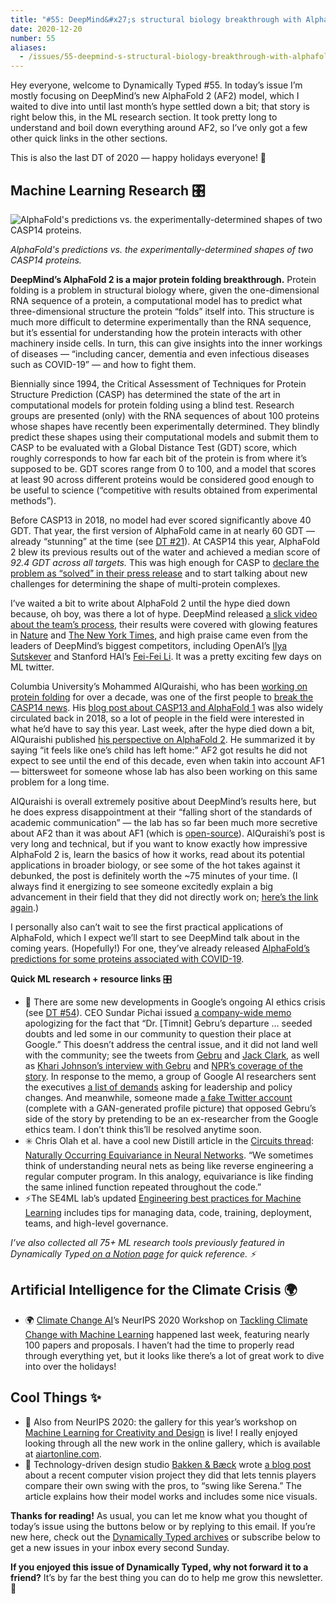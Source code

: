 ```yaml
---
title: "#55: DeepMind&#x27;s structural biology breakthrough with AlphaFold 2 "
date: 2020-12-20
number: 55
aliases:
  - /issues/55-deepmind-s-structural-biology-breakthrough-with-alphafold-2-298998
---
```


Hey everyone, welcome to Dynamically Typed #55.
In today’s issue I’m mostly focusing on DeepMind’s new AlphaFold 2 (AF2) model, which I waited to dive into until last month’s hype settled down a bit; that story is right below this, in the ML research section.
It took pretty long to understand and boil down everything around AF2, so I’ve only got a few other quick links in the other sections.

This is also the last DT of 2020 — happy holidays everyone!
🎄

## Machine Learning Research 🎛

![AlphaFold's predictions vs. the experimentally-determined shapes of two CASP14 proteins.](https://s3.amazonaws.com/revue/items/images/006/966/376/mail/Screen_Shot_2020-12-19_at_17.17.34.png?1608396735)

_AlphaFold's predictions vs. the experimentally-determined shapes of two CASP14 proteins._

**﻿DeepMind’s AlphaFold 2 is a major protein folding breakthrough.**
Protein folding is a problem in structural biology where, given the one-dimensional RNA sequence of a protein, a computational model has to predict what three-dimensional structure the protein “folds” itself into.
This structure is much more difficult to determine experimentally than the RNA sequence, but it’s essential for understanding how the protein interacts with other machinery inside cells.
In turn, this can give insights into the inner workings of diseases — “including cancer, dementia and even infectious diseases such as COVID-19” — and how to fight them.

Biennially since 1994, the Critical Assessment of Techniques for Protein Structure Prediction (CASP) has determined the state of the art in computational models for protein folding using a blind test.
Research groups are presented (only) with the RNA sequences of about 100 proteins whose shapes have recently been experimentally determined.
They blindly predict these shapes using their computational models and submit them to CASP to be evaluated with a Global Distance Test (GDT) score, which roughly corresponds to how far each bit of the protein is from where it’s supposed to be.
GDT scores range from 0 to 100, and a model that scores at least 90 across different proteins would be considered good enough to be useful to science (“competitive with results obtained from experimental methods”).

Before CASP13 in 2018, no model had ever scored significantly above 40 GDT.
That year, the first version of AlphaFold came in at nearly 60 GDT — already “stunning” at the time (see [DT #21](https://dynamicallytyped.com/issues/21-deepmind-s-ml-for-drug-discovery-security-leaks-in-neural-networks-and-green-ai-194986?utm_campaign=Dynamically%20Typed&utm_medium=email&utm_source=Revue%20newsletter)).
At CASP14 this year, AlphaFold 2 blew its previous results out of the water and achieved a median score of _92.4 GDT across all targets._ This was high enough for CASP to [declare the problem as “solved” in their press release](https://predictioncenter.org/casp14/doc/CASP14_press_release.html?utm_campaign=Dynamically%20Typed&utm_medium=email&utm_source=Revue%20newsletter) and to start talking about new challenges for determining the shape of multi-protein complexes.

I’ve waited a bit to write about AlphaFold 2 until the hype died down because, oh boy, was there a lot of hype.
DeepMind released [a slick video about the team’s process](https://www.youtube.com/watch?utm_campaign=Dynamically%20Typed&utm_medium=email&utm_source=Revue%20newsletter&v=gg7WjuFs8F4), their results were covered with glowing features in [Nature](https://www.nature.com/articles/d41586-020-03348-4?utm_campaign=Dynamically%20Typed&utm_medium=email&utm_source=Revue%20newsletter) and [The New York Times](https://www.nytimes.com/2020/11/30/technology/deepmind-ai-protein-folding.html?utm_campaign=Dynamically%20Typed&utm_medium=email&utm_source=Revue%20newsletter), and high praise came even from the leaders of DeepMind’s biggest competitors, including OpenAI’s [Ilya Sutskever](https://twitter.com/ilyasut/status/1333445199603744768?s=12&utm_campaign=Dynamically%20Typed&utm_medium=email&utm_source=Revue%20newsletter) and Stanford HAI’s [Fei-Fei Li](https://twitter.com/drfeifei/status/1333587506055372800?s=20&utm_campaign=Dynamically%20Typed&utm_medium=email&utm_source=Revue%20newsletter).
It was a pretty exciting few days on ML twitter.

Columbia University’s Mohammed AlQuraishi, who has been [working on protein folding](https://www.aqlab.io/?utm_campaign=Dynamically%20Typed&utm_medium=email&utm_source=Revue%20newsletter) for over a decade, was one of the first people to [break the CASP14 news](https://twitter.com/MoAlQuraishi/status/1333383634649313280?utm_campaign=Dynamically%20Typed&utm_medium=email&utm_source=Revue%20newsletter).
His [blog post about CASP13 and AlphaFold 1](https://moalquraishi.wordpress.com/2018/12/09/alphafold-casp13-what-just-happened/?utm_campaign=Dynamically%20Typed&utm_medium=email&utm_source=Revue%20newsletter) was also widely circulated back in 2018, so a lot of people in the field were interested in what he’d have to say this year.
Last week, after the hype died down a bit, AlQuraishi published [his perspective on AlphaFold 2](https://moalquraishi.wordpress.com/2020/12/08/alphafold2-casp14-it-feels-like-ones-child-has-left-home/?utm_campaign=Dynamically%20Typed&utm_medium=email&utm_source=Revue%20newsletter).
He summarized it by saying “it feels like one’s child has left home:” AF2 got results he did not expect to see until the end of this decade, even when takin into account AF1 — bittersweet for someone whose lab has also been working on this same problem for a long time.

AlQuraishi is overall extremely positive about DeepMind’s results here, but he does express disappointment at their “falling short of the standards of academic communication” — the lab has so far been much more secretive about AF2 than it was about AF1 (which is [open-source](https://github.com/deepmind/deepmind-research/tree/master/alphafold_casp13?utm_campaign=Dynamically%20Typed&utm_medium=email&utm_source=Revue%20newsletter)).
AlQuraishi’s post is very long and technical, but if you want to know exactly how impressive AlphaFold 2 is, learn the basics of how it works, read about its potential applications in broader biology, or see some of the hot takes against it debunked, the post is definitely worth the ~75 minutes of your time.
(I always find it energizing to see someone excitedly explain a big advancement in their field that they did not directly work on; [here’s the link again](https://moalquraishi.wordpress.com/2020/12/08/alphafold2-casp14-it-feels-like-ones-child-has-left-home/?utm_campaign=Dynamically%20Typed&utm_medium=email&utm_source=Revue%20newsletter).)

I personally also can’t wait to see the first practical applications of AlphaFold, which I expect we’ll start to see DeepMind talk about in the coming years.
(Hopefully!) For one, they’ve already released [AlphaFold’s predictions for some proteins associated with COVID-19](https://deepmind.com/research/open-source/computational-predictions-of-protein-structures-associated-with-COVID-19?utm_campaign=Dynamically%20Typed&utm_medium=email&utm_source=Revue%20newsletter).

**Quick ML research + resource links** 🎛

* 📰 There are some new developments in Google’s ongoing AI ethics crisis (see [DT #54](https://dynamicallytyped.com/issues/54-google-ai-s-ethics-crisis-an-adversarial-attack-on-deepfake-detectors-and-stanford-s-ognet-climate-project-295371?utm_campaign=Dynamically%20Typed&utm_medium=email&utm_source=Revue%20newsletter)). CEO Sundar Pichai issued [a company-wide memo](https://www.axios.com/sundar-pichai-memo-timnit-gebru-exit-18b0efb0-5bc3-41e6-ac28-2956732ed78b.html?utm_campaign=Dynamically%20Typed&utm_medium=email&utm_source=Revue%20newsletter) apologizing for the fact that “Dr. [Timnit] Gebru’s departure … seeded doubts and led some in our community to question their place at Google.” This doesn’t address the central issue, and it did not land well with the community; see the tweets from [Gebru](https://twitter.com/timnitGebru/status/1336777379730116615?utm_campaign=Dynamically%20Typed&utm_medium=email&utm_source=Revue%20newsletter) and [Jack Clark](https://twitter.com/jackclarkSF/status/1336776902099390464?utm_campaign=Dynamically%20Typed&utm_medium=email&utm_source=Revue%20newsletter), as well as [Khari Johnson’s interview with Gebru](https://venturebeat.com/2020/12/10/timnit-gebru-googles-dehumanizing-memo-paints-me-as-an-angry-black-woman/?utm_campaign=Dynamically%20Typed&utm_medium=email&utm_source=Revue%20newsletter) and [NPR’s coverage of the story](https://www.npr.org/2020/12/17/947719354/ousted-black-google-researcher-they-wanted-to-have-my-presence-but-not-me-exactl?t=1608388688095&utm_campaign=Dynamically%20Typed&utm_medium=email&utm_source=Revue%20newsletter). In response to the memo, a group of Google AI researchers sent the executives [a list of demands](https://www.bloomberg.com/news/articles/2020-12-16/google-ai-researchers-lay-out-demands-escalating-internal-fight?utm_campaign=Dynamically%20Typed&utm_medium=email&utm_source=Revue%20newsletter) asking for leadership and policy changes. And meanwhile, someone made [a fake Twitter account](https://twitter.com/mantzarlis/status/1337784486826831876?s=12&utm_campaign=Dynamically%20Typed&utm_medium=email&utm_source=Revue%20newsletter) (complete with a GAN-generated profile picture) that opposed Gebru’s side of the story by pretending to be an ex-researcher from the Google ethics team. I don’t think this’ll be resolved anytime soon.
* ✳️ Chris Olah et al. have a cool new Distill article in the [Circuits thread](https://distill.pub/2020/circuits/?utm_campaign=Dynamically%20Typed&utm_medium=email&utm_source=Revue%20newsletter): [Naturally Occurring Equivariance in Neural Networks](https://distill.pub/2020/circuits/equivariance/?utm_campaign=Dynamically%20Typed&utm_medium=email&utm_source=Revue%20newsletter). “We sometimes think of understanding neural nets as being like reverse engineering a regular computer program. In this analogy, equivariance is like finding the same inlined function repeated throughout the code.”
* ⚡️The SE4ML lab’s updated [Engineering best practices for Machine Learning](https://se-ml.github.io/practices/?utm_campaign=Dynamically%20Typed&utm_medium=email&utm_source=Revue%20newsletter) includes tips for managing data, code, training, deployment, teams, and high-level governance.

_I’ve also collected all 75+ ML research tools previously featured in Dynamically Typed_[ _on a Notion page_](https://www.notion.so/adab36fecaea4306880898f41dcb9cb3?utm_campaign=Dynamically%20Typed&utm_medium=email&utm_source=Revue%20newsletter&v=cb3a74562c914234ac171931dad6c2e4) _for quick reference.
⚡️_

## Artificial Intelligence for the Climate Crisis 🌍

* 🌍 [Climate Change AI](https://www.climatechange.ai/?utm_campaign=Dynamically%20Typed&utm_medium=email&utm_source=Revue%20newsletter)’s NeurIPS 2020 Workshop on [Tackling Climate Change with Machine Learning](https://www.climatechange.ai/events/neurips2020?utm_campaign=Dynamically%20Typed&utm_medium=email&utm_source=Revue%20newsletter) happened last week, featuring nearly 100 papers and proposals. I haven’t had the time to properly read through everything yet, but it looks like there’s a lot of great work to dive into over the holidays!

## Cool Things ✨

* 🎨 Also from NeurIPS 2020: the gallery for this year’s workshop on [Machine Learning for Creativity and Design](https://neurips2020creativity.github.io?utm_campaign=Dynamically%20Typed&utm_medium=email&utm_source=Revue%20newsletter) is live! I really enjoyed looking through all the new work in the online gallery, which is available at [aiartonline.com](http://www.aiartonline.com?utm_campaign=Dynamically%20Typed&utm_medium=email&utm_source=Revue%20newsletter).
* 🎾 Technology-driven design studio [Bakken & Bæck](https://bakkenbaeck.com?utm_campaign=Dynamically%20Typed&utm_medium=email&utm_source=Revue%20newsletter) wrote [a blog post](https://medium.com/bakken-b%C3%A6ck/improving-your-tennis-game-with-computer-vision-863969743024?utm_campaign=Dynamically%20Typed&utm_medium=email&utm_source=Revue%20newsletter) about a recent computer vision project they did that lets tennis players compare their own swing with the pros, to “swing like Serena.” The article explains how their model works and includes some nice visuals.

**Thanks for reading!**
As usual, you can let me know what you thought of today’s issue using the buttons below or by replying to this email.
If you’re new here, check out the [Dynamically Typed archives](https://dynamicallytyped.com/?utm_campaign=Dynamically%20Typed&utm_medium=email&utm_source=Revue%20newsletter) or subscribe below to get a new issues in your inbox every second Sunday.

**If you enjoyed this issue of Dynamically Typed, why not forward it to a friend?**
It’s by far the best thing you can do to help me grow this newsletter.
🎅